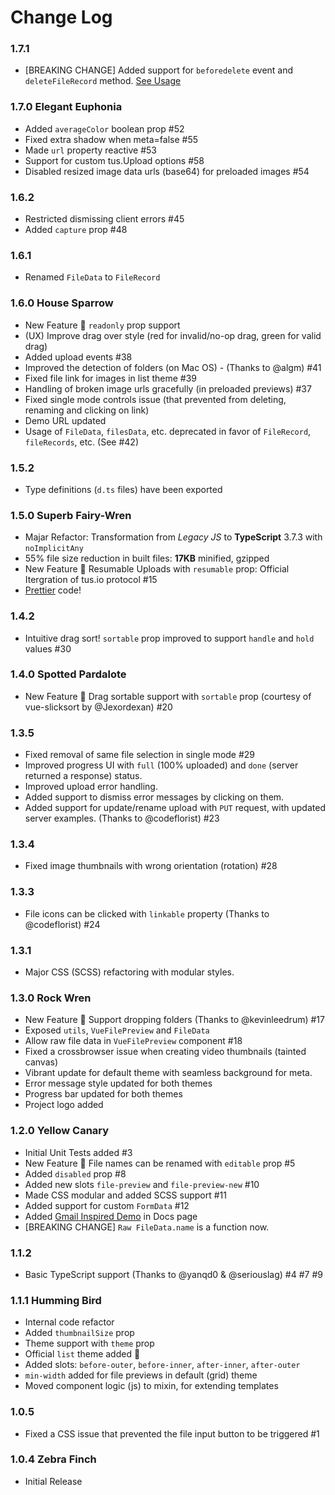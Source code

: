 # Change Log

### 1.7.1

- [BREAKING CHANGE] Added support for `beforedelete` event and `deleteFileRecord` method. [See Usage](https://safrazik.github.io/vue-file-agent/docs/#beforedelete)

### 1.7.0 Elegant Euphonia

- Added `averageColor` boolean prop #52
- Fixed extra shadow when meta=false #55
- Made `url` property reactive #53
- Support for custom tus.Upload options #58
- Disabled resized image data urls (base64) for preloaded images #54

### 1.6.2

- Restricted dismissing client errors #45
- Added `capture` prop #48

### 1.6.1

- Renamed `FileData` to `FileRecord`

### 1.6.0 House Sparrow

- New Feature 🎉 `readonly` prop support
- (UX) Improve drag over style (red for invalid/no-op drag, green for valid drag)
- Added upload events #38
- Improved the detection of folders (on Mac OS) - (Thanks to @algm) #41
- Fixed file link for images in list theme #39
- Handling of broken image urls gracefully (in preloaded previews) #37
- Fixed single mode controls issue (that prevented from deleting, renaming and clicking on link)
- Demo URL updated
- Usage of `FileData`, `filesData`, etc. deprecated in favor of `FileRecord`, `fileRecords`, etc. (See #42)

### 1.5.2

- Type definitions (`d.ts` files) have been exported

### 1.5.0 Superb Fairy-Wren

- Majar Refactor: Transformation from _Legacy JS_ to **TypeScript** 3.7.3 with `noImplicitAny`
- 55% file size reduction in built files: **17KB** minified, gzipped
- New Feature 🎉 Resumable Uploads with `resumable` prop: Official Itergration of tus.io protocol #15
- [Prettier](https://prettier.io/) code!

### 1.4.2

- Intuitive drag sort! `sortable` prop improved to support `handle` and `hold` values #30

### 1.4.0 Spotted Pardalote

- New Feature 🎉 Drag sortable support with `sortable` prop (courtesy of vue-slicksort by @Jexordexan) #20

### 1.3.5

- Fixed removal of same file selection in single mode #29
- Improved progress UI with `full` (100% uploaded) and `done` (server returned a response) status.
- Improved upload error handling.
- Added support to dismiss error messages by clicking on them.
- Added support for update/rename upload with `PUT` request, with updated server examples. (Thanks to @codeflorist) #23

### 1.3.4

- Fixed image thumbnails with wrong orientation (rotation) #28

### 1.3.3

- File icons can be clicked with `linkable` property (Thanks to @codeflorist) #24

### 1.3.1

- Major CSS (SCSS) refactoring with modular styles.

### 1.3.0 Rock Wren

- New Feature 🎉 Support dropping folders (Thanks to @kevinleedrum) #17
- Exposed `utils`, `VueFilePreview` and `FileData`
- Allow raw file data in `VueFilePreview` component #18
- Fixed a crossbrowser issue when creating video thumbnails (tainted canvas)
- Vibrant update for default theme with seamless background for meta.
- Error message style updated for both themes
- Progress bar updated for both themes
- Project logo added

### 1.2.0 Yellow Canary

- Initial Unit Tests added #3
- New Feature 🎉 File names can be renamed with `editable` prop #5
- Added `disabled` prop #8
- Added new slots `file-preview` and `file-preview-new` #10
- Made CSS modular and added SCSS support #11
- Added support for custom `FormData` #12
- Added [Gmail Inspired Demo](https://safrazik.github.io/vue-file-agent/docs/#gmail-inspired-demo) in Docs page
- [BREAKING CHANGE] `Raw FileData.name` is a function now.

### 1.1.2

- Basic TypeScript support (Thanks to @yanqd0 & @seriouslag) #4 #7 #9

### 1.1.1 Humming Bird

- Internal code refactor
- Added `thumbnailSize` prop
- Theme support with `theme` prop
- Official `list` theme added 🎉
- Added slots: `before-outer`, `before-inner`, `after-inner`, `after-outer`
- `min-width` added for file previews in default (grid) theme
- Moved component logic (js) to mixin, for extending templates

### 1.0.5

- Fixed a CSS issue that prevented the file input button to be triggered #1

### 1.0.4 Zebra Finch

- Initial Release
